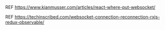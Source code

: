 REF https://www.kianmusser.com/articles/react-where-put-websocket/

REF https://techinscribed.com/websocket-connection-reconnection-rxjs-redux-observable/
